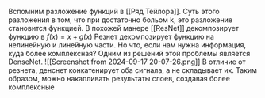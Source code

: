 Вспомним разложение функций в [[Ряд Тейлора]]. 
Суть этого разложения в том, что при достаточно больом k, это разложение становится функцией. 
В похожей манере [[ResNet]] декомпозирует функцию в $f(x) =x+g(x)$
 Резнет декомпозирует функцию на нелинейную и линейную части. 
 Но что, если нам нужна информация, куда более комплексная? Одним из решений этой проблемы является DenseNet. 
 ![[Screenshot from 2024-09-17 20-07-26.png]]
 В отличие от резнета, денснет конкатенирует оба сигнала, а не складывает их. 
 Таким образом, можно накапливать результаты слоев, создавая более комплексные 